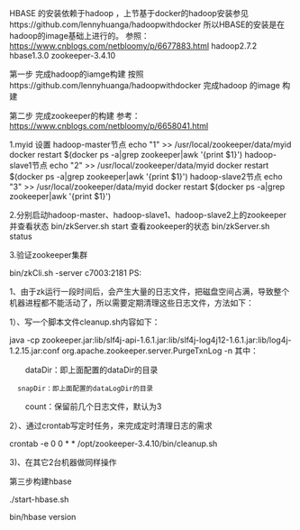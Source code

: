 HBASE 的安装依赖于hadoop ，上节基于docker的hadoop安装参见https://github.com/lennyhuanga/hadoopwithdocker
所以HBASE的安装是在hadoop的image基础上进行的。
参照：https://www.cnblogs.com/netbloomy/p/6677883.html
hadoop2.7.2
hbase1.3.0
zookeeper-3.4.10

第一步  完成hadoop的iamge构建
按照https://github.com/lennyhuanga/hadoopwithdocker 完成hadoop 的image 构建

第二步 完成zookeeper的构建 参考：https://www.cnblogs.com/netbloomy/p/6658041.html

1.myid 设置
hadoop-master节点
echo "1" >> /usr/local/zookeeper/data/myid
docker restart $(docker ps -a|grep zookeeper|awk '{print $1}')
hadoop-slave1节点
echo "2" >> /usr/local/zookeeper/data/myid
docker restart $(docker ps -a|grep zookeeper|awk '{print $1}')
hadoop-slave2节点
echo "3" >> /usr/local/zookeeper/data/myid
docker restart $(docker ps -a|grep zookeeper|awk '{print $1}')

2.分别启动hadoop-master、hadoop-slave1、hadoop-slave2上的zookeeper 并查看状态
 bin/zkServer.sh start
 查看zookeeper的状态
 bin/zkServer.sh status

3.验证zookeeper集群

bin/zkCli.sh -server c7003:2181
PS:

1、由于zk运行一段时间后，会产生大量的日志文件，把磁盘空间占满，导致整个机器进程都不能活动了，所以需要定期清理这些日志文件，方法如下：

1）、写一个脚本文件cleanup.sh内容如下：

 java -cp zookeeper.jar:lib/slf4j-api-1.6.1.jar:lib/slf4j-log4j12-1.6.1.jar:lib/log4j-1.2.15.jar:conf org.apache.zookeeper.server.PurgeTxnLog <dataDir> <snapDir> -n <count>
 其中：

　　dataDir：即上面配置的dataDir的目录

      snapDir：即上面配置的dataLogDir的目录

　　count：保留前几个日志文件，默认为3

2）、通过crontab写定时任务，来完成定时清理日志的需求

crontab -e 0 0 * *  /opt/zookeeper-3.4.10/bin/cleanup.sh

3)、在其它2台机器做同样操作
 
 
 第三步构建hbase
 
 ./start-hbase.sh
 
 bin/hbase version



